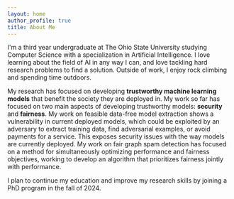 ```yaml
---
layout: home
author_profile: true
title: About Me
---
```


I'm a third year undergraduate at The Ohio State University studying Computer Science with a specialization in Artificial Intelligence. I love learning about the field of AI in any way I can, and love tackling hard research problems to find a solution. Outside of work, I enjoy rock climbing and spending time outdoors.

My research has focused on developing **trustworthy machine learning models** that benefit the society they are deployed in. My work so far has focused on two main aspects of developing trustworthy models: **security** and **fairness**. My work on feasible data-free model extraction shows a vulnerability in current deployed models, which could be exploited by an adversary to extract training data, find adversarial examples, or avoid payments for a service. This exposes security issues with the way models are currently deployed. My work on fair graph spam detection has focused on a method for simultaneously optimizing performance and fairness objectives, working to develop an algorithm that prioritizes fairness jointly with performance.

I plan to continue my education and improve my research skills by joining a PhD program in the fall of 2024.
